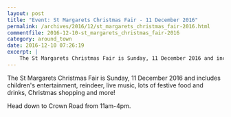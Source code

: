 ```yaml
---
layout: post
title: "Event: St Margarets Christmas Fair - 11 December 2016"
permalink: /archives/2016/12/st_margarets_christmas_fair-2016.html
commentfile: 2016-12-10-st_margarets_christmas_fair-2016
category: around_town
date: 2016-12-10 07:26:19
excerpt: |
    The St Margarets Christmas Fair is Sunday, 11 December 2016 and includes children's entertainment, reindeer, live music, lots of festive food and drinks, Christmas shopping and more!
---
```


The St Margarets Christmas Fair is Sunday, 11 December 2016 and includes children's entertainment, reindeer, live music, lots of festive food and drinks, Christmas shopping and more!

Head down to Crown Road from 11am-4pm.
